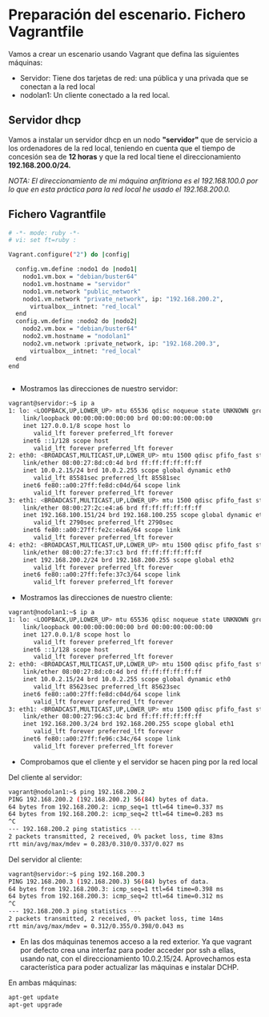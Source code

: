 # Preparación del escenario. Fichero Vagrantfile

Vamos a crear un escenario usando Vagrant que defina las siguientes máquinas:

* Servidor: Tiene dos tarjetas de red: una pública y una privada que se conectan a la red local
* nodolan1: Un cliente conectado a la red local.

## Servidor dhcp

Vamos a instalar un servidor dhcp en un nodo **"servidor"** que de servicio a los ordenadores de la red local, teniendo en cuenta que el tiempo de concesión sea de **12 horas** y que la red local tiene el direccionamiento **192.168.200.0/24.** 

*NOTA: El direccionamiento de mi máquina anfitriona es el 192.168.100.0 por lo que en esta práctica para la red local he usado el 192.168.200.0.*


## Fichero Vagrantfile

```sh
# -*- mode: ruby -*-
# vi: set ft=ruby :

Vagrant.configure("2") do |config|

  config.vm.define :nodo1 do |nodo1|
    nodo1.vm.box = "debian/buster64"
    nodo1.vm.hostname = "servidor"
    nodo1.vm.network "public_network"
    nodo1.vm.network "private_network", ip: "192.168.200.2",
      virtualbox__intnet: "red_local"
  end
  config.vm.define :nodo2 do |nodo2|
    nodo2.vm.box = "debian/buster64"
    nodo2.vm.hostname = "nodolan1"
    nodo2.vm.network :private_network, ip: "192.168.200.3",
      virtualbox__intnet: "red_local"
  end
end
  
```
* Mostramos las direcciones de nuestro servidor:

```sh
vagrant@servidor:~$ ip a
1: lo: <LOOPBACK,UP,LOWER_UP> mtu 65536 qdisc noqueue state UNKNOWN group default qlen 1000
    link/loopback 00:00:00:00:00:00 brd 00:00:00:00:00:00
    inet 127.0.0.1/8 scope host lo
       valid_lft forever preferred_lft forever
    inet6 ::1/128 scope host 
       valid_lft forever preferred_lft forever
2: eth0: <BROADCAST,MULTICAST,UP,LOWER_UP> mtu 1500 qdisc pfifo_fast state UP group default qlen 1000
    link/ether 08:00:27:8d:c0:4d brd ff:ff:ff:ff:ff:ff
    inet 10.0.2.15/24 brd 10.0.2.255 scope global dynamic eth0
       valid_lft 85581sec preferred_lft 85581sec
    inet6 fe80::a00:27ff:fe8d:c04d/64 scope link 
       valid_lft forever preferred_lft forever
3: eth1: <BROADCAST,MULTICAST,UP,LOWER_UP> mtu 1500 qdisc pfifo_fast state UP group default qlen 1000
    link/ether 08:00:27:2c:e4:a6 brd ff:ff:ff:ff:ff:ff
    inet 192.168.100.151/24 brd 192.168.100.255 scope global dynamic eth1
       valid_lft 2790sec preferred_lft 2790sec
    inet6 fe80::a00:27ff:fe2c:e4a6/64 scope link 
       valid_lft forever preferred_lft forever
4: eth2: <BROADCAST,MULTICAST,UP,LOWER_UP> mtu 1500 qdisc pfifo_fast state UP group default qlen 1000
    link/ether 08:00:27:fe:37:c3 brd ff:ff:ff:ff:ff:ff
    inet 192.168.200.2/24 brd 192.168.200.255 scope global eth2
       valid_lft forever preferred_lft forever
    inet6 fe80::a00:27ff:fefe:37c3/64 scope link 
       valid_lft forever preferred_lft forever

```

* Mostramos las direcciones de nuestro cliente:

```sh
vagrant@nodolan1:~$ ip a
1: lo: <LOOPBACK,UP,LOWER_UP> mtu 65536 qdisc noqueue state UNKNOWN group default qlen 1000
    link/loopback 00:00:00:00:00:00 brd 00:00:00:00:00:00
    inet 127.0.0.1/8 scope host lo
       valid_lft forever preferred_lft forever
    inet6 ::1/128 scope host 
       valid_lft forever preferred_lft forever
2: eth0: <BROADCAST,MULTICAST,UP,LOWER_UP> mtu 1500 qdisc pfifo_fast state UP group default qlen 1000
    link/ether 08:00:27:8d:c0:4d brd ff:ff:ff:ff:ff:ff
    inet 10.0.2.15/24 brd 10.0.2.255 scope global dynamic eth0
       valid_lft 85623sec preferred_lft 85623sec
    inet6 fe80::a00:27ff:fe8d:c04d/64 scope link 
       valid_lft forever preferred_lft forever
3: eth1: <BROADCAST,MULTICAST,UP,LOWER_UP> mtu 1500 qdisc pfifo_fast state UP group default qlen 1000
    link/ether 08:00:27:96:c3:4c brd ff:ff:ff:ff:ff:ff
    inet 192.168.200.3/24 brd 192.168.200.255 scope global eth1
       valid_lft forever preferred_lft forever
    inet6 fe80::a00:27ff:fe96:c34c/64 scope link 
       valid_lft forever preferred_lft forever

```

* Comprobamos que el cliente y el servidor se hacen ping por la red local

Del cliente al servidor:
```sh
vagrant@nodolan1:~$ ping 192.168.200.2
PING 192.168.200.2 (192.168.200.2) 56(84) bytes of data.
64 bytes from 192.168.200.2: icmp_seq=1 ttl=64 time=0.337 ms
64 bytes from 192.168.200.2: icmp_seq=2 ttl=64 time=0.283 ms
^C
--- 192.168.200.2 ping statistics ---
2 packets transmitted, 2 received, 0% packet loss, time 83ms
rtt min/avg/max/mdev = 0.283/0.310/0.337/0.027 ms

```
Del servidor al cliente:
```sh
vagrant@servidor:~$ ping 192.168.200.3
PING 192.168.200.3 (192.168.200.3) 56(84) bytes of data.
64 bytes from 192.168.200.3: icmp_seq=1 ttl=64 time=0.398 ms
64 bytes from 192.168.200.3: icmp_seq=2 ttl=64 time=0.312 ms
^C
--- 192.168.200.3 ping statistics ---
2 packets transmitted, 2 received, 0% packet loss, time 14ms
rtt min/avg/max/mdev = 0.312/0.355/0.398/0.043 ms

```

* En las dos máquinas tenemos acceso a la red exterior. Ya que vagrant por defecto crea una interfaz para poder acceder por ssh a ellas, usando nat, con el direccionamiento 10.0.2.15/24. Aprovechamos esta característica para poder actualizar las máquinas e instalar DCHP.

En ambas máquinas:
```sh
apt-get update
apt-get upgrade
```